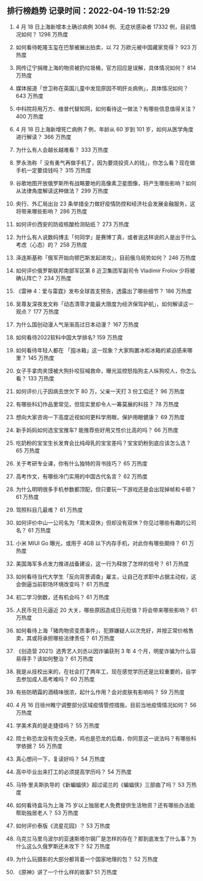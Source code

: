 
## 排行榜趋势 记录时间：2022-04-19 11:52:29
  
  1. 4 月 18 日上海新增本土确诊病例 3084 例、无症状感染者 17332 例，目前情况如何？ 1298 万热度
    
  2. 如何看待乾隆玉玺在巴黎被展出拍卖，以 72 万欧元被中国藏家竞得？ 923 万热度
    
  3. 网传辽宁捐赠上海的物资被扔垃圾桶，官方回应是误解，具体情况如何？ 814 万热度
    
  4. 媒体报道「世卫称在英国儿童中发现原因不明肝炎病例」，具体情况如何？ 643 万热度
    
  5. 中科院将用万方、维普代替知网，如何看待这一做法？有哪些信息值得关注？ 400 万热度
    
  6. 4 月 18 日上海新增死亡病例 7 例，年龄从 60 岁到 101 岁，如何从医学角度进行解读？ 366 万热度
    
  7. 为什么有人会越长越难看？ 333 万热度
    
  8. 罗永浩称「 没有勇气再做手机了，因为要烧投资人的钱」，你怎么看？现在做手机一定要烧钱吗？ 315 万热度
    
  9. 谷歌地图开放俄罗斯所有战略要地的高像素卫星图像，将产生哪些影响？如何从法律角度解读这种做法？ 299 万热度
    
  10. 央行、外汇局出台 23 条举措全力做好疫情防控和经济社会发展金融服务，这将带来哪些影响？ 286 万热度
    
  11. 如何评价西安的防疫核酸检测贴纸？ 273 万热度
    
  12. 为什么有人说数码博主「何同学」是赛博丁真，或者说这样说的人是出于什么考虑（心态）的？ 258 万热度
    
  13. 泽连斯基称「俄军开始向顿巴斯发起进攻」，目前俄乌局势如何？ 246 万热度
    
  14. 如何评价俄罗斯联邦南部军区第 8 近卫集团军副司令 Vladimir Frolov 少将被确认阵亡？ 234 万热度
    
  15. 《雷神 4：爱与雷霆》发布全球首支预告，透露出了哪些细节？ 186 万热度
    
  16. 吴尊友深夜发文称「动态清零才能最大限度为经济保驾护航」，如何解读这一观点？ 177 万热度
    
  17. 为什么国创动漫人气渐渐高过日本动漫？ 167 万热度
    
  18. 如何看待2022软科中国大学排名? 159 万热度
    
  19. 如何看待年轻人都在 「囤冰箱」这一现象？大家购置冰柜冰箱的紧迫感来哪里？ 145 万热度
    
  20. 女子手拿肉夹馍被大狗扑咬狂喊救命，曝光监控怒指狗主人纵狗咬人，你怎么看？ 133 万热度
    
  21. 如何评价儿子因病去世欠下 80 万，父亲一天打 3 份工偿还？ 96 万热度
    
  22. 有哪些科幻作品里常见，但现实里却令人一筹莫展的科技？ 78 万热度
    
  23. 想向大家咨询一下高度近视如何更科学用眼，保护用眼健康？ 69 万热度
    
  24. 新手妈妈如何选宝宝推车? 能推荐些好用又性价比高的吗？ 66 万热度
    
  25. 吃奶粉的宝宝生长发育会比纯母乳的宝宝差吗？宝宝奶粉到底应该怎么选？ 65 万热度
    
  26. 关于考研专业课，你有什么独特的背书技巧？ 65 万热度
    
  27. 高考作文，有哪些冷门实用的中国古代名言？ 62 万热度
    
  28. 为什么明明很多手机参数都顶配，但只要玩一下游戏还是会出现掉帧和卡顿？ 61 万热度
    
  29. 驾照科目几最难？ 61 万热度
    
  30. 如何评价中山一公司名为「周末双休」但却没有双休？你见过哪些有趣的公司名？ 61 万热度
    
  31. 小米 MIUI Go 曝光，或用于 4GB 以下内存手机，对此你有哪些期待？ 61 万热度
    
  32. 美国海军多点发力推进战备建设，这一行为释放了怎样的信号？ 61 万热度
    
  33. 如何看待当代大学生「反向背景调查」雇主，让自己在求职中占据主动权，这会倒逼当前职场环境改变吗？ 61 万热度
    
  34. 初二学习倒数，还有机会吗？ 61 万热度
    
  35. 人民币兑日元逼近 20 大关，哪些原因造成日元贬值？将会带来哪些影响？ 61 万热度
    
  36. 如何看待上海「猪肉物资变质事件」，犯罪嫌疑人以次充好，并按正常价格售卖，其或将承担哪些法律责任？ 61 万热度
    
  37. 《创造营 2021》选秀艺人刘丞以因诈骗获刑 3 年 4 个月，明星诈骗为什么容易得手？该如何整治？ 61 万热度
    
  38. 我是从技校出来的，在社会打了两年工，现在感觉学历还是比较重要的，自学去参加成人高考难吗？ 60 万热度
    
  39. 有些防晒霜的酒精味很浓，起什么作用？会对皮肤有影响吗？ 59 万热度
    
  40. 4 月 16 日徐州睢宁调整部分区域疫情管控措施，目前当地疫情情况如何？ 56 万热度
    
  41. 学美术真的是走捷径吗？ 55 万热度
    
  42. 院士称恐龙没有完全灭绝，鸡也是恐龙的后裔，你同意这一说法吗？有哪些科学依据？ 55 万热度
    
  43. 真心想问一下，复读好吗？ 54 万热度
    
  44. 高中毕业出来打工的必须提高学历吗？ 54 万热度
    
  45. 马特·里夫斯执导的《新蝙蝠侠》超过诺兰的《蝙蝠侠》三部曲了吗？ 53 万热度
    
  46. 如何看待盒马为上海 75 岁以上独居老人免费提供生活物资？还有哪些办法能帮助独居老人？ 53 万热度
    
  47. 如何评价泰版《流星花园》？ 53 万热度
    
  48. 乌克兰马里乌波尔的亚速斯塔尔钢厂是怎样的存在？那到底发生了什么事？为什么这么久俄罗斯还未攻下？ 52 万热度
    
  49. 为什么玩摄影的大部分都背着一个国家地理的包？ 52 万热度
    
  50. 《原神》讲了一个什么样的故事? 51 万热度
    